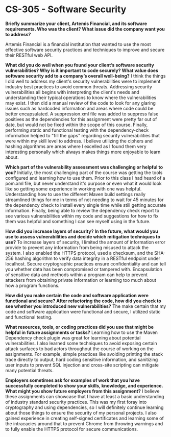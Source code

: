 # CS-305 - Software Security

**Briefly summarize your client, Artemis Financial, and its software requirements. Who was the client? What issue did the company want you to address?**

Artemis Financial is a financial institution that wanted to use the most effective software security practices and techniques to improve and secure their RESTful web API.

**What did you do well when you found your client’s software security vulnerabilities? Why is it important to code securely? What value does software security add to a company’s overall well-being?**
I think the things I did well to address my client's security vulnerabilities were to implement industry best practices to avoid common threats. Addressing security vulnerabilities all begins with interpreting the client's needs and understanding their typical operations to know where the vulnerabilities may exist. I then did a manual review of the code to look for any glaring issues such as hardcoded information and areas where code could be better encapsulated. A suppression.xml file was added to suppress false positives as the dependencies for this assignment were pretty far out of date, but would not be fixed within the scope of this course. Finally, performing static and functional testing with the dependency-check information helped to "fill the gaps" regarding security vulnerabilities that were within my skill level to address. I believe utilizing the ciphers and hashing algorithms are areas where I excelled as I found them very interesting personally which always makes things more enjoyable to learn about.

**Which part of the vulnerability assessment was challenging or helpful to you?**
Initially, the most challenging part of the course was getting the tools configured and learning how to use them. Prior to this class I had heard of a pom.xml file, but never understand it's purpose or even what it would look like so getting some experience in working with one was helpful. Understanding how to use the different Maven build settings really streamlined things for me in terms of not needing to wait for 45 minutes for the dependency check to install every single time while still getting accurate information. Finally, being able to review the dependency check report to see various vulnerabilities within my code and suggestions for how to fix them was helpful and something I can see myself using in the future.

**How did you increase layers of security? In the future, what would you use to assess vulnerabilities and decide which mitigation techniques to use?**
To increase layers of security, I limited the amount of information error provide to prevent any information from being misused to attack the system. I also enabled the HTTPS protocol, used a checksum, and the SHA-256 hashing algorithm to verify data integrity in a RESTful endpoint under localhost. Secure cryptographic practices ensure confidentiality and can tell you whether data has been compromised or tampered with. Encapsulation of sensitive data and methods within a program can help to prevent attackers from obtaining private information or learning too much about how a program functions.

**How did you make certain the code and software application were functional and secure? After refactoring the code, how did you check to see whether you introduced new vulnerabilities?**
The make certain that my code and software application were functional and secure, I utilized static and functional testing. 

**What resources, tools, or coding practices did you use that might be helpful in future assignments or tasks?**
Learning how to use the Maven Dependency check plugin was great for learning about potential vulnerabilities. I also learned some techniques to avoid exposing certain attack surfaces to bad actors throughout the course of working on the assignments. For example, simple practices like avoiding printing the stack trace directly to output, hard coding sensitive information, and sanitizing user inputs to prevent SQL injection and cross-site scripting can mitigate many potential threats.

**Employers sometimes ask for examples of work that you have successfully completed to show your skills, knowledge, and experience. What might you show future employers from this assignment?**
I believe these assignments can showcase that I have at least a basic understanding of industry standard security practices. This was my first foray into cryptography and using dependencies, so I will definitely continue learning about those things to ensure the security of my personal projects. I also gained experience in creating self-signed certificates and learning some of the intracacies around that to prevent Chrome from throwing warnings and to fully enable the HTTPS protocol for secure communications. 

